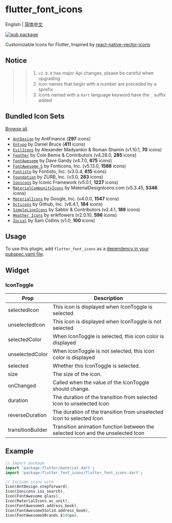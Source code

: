 # flutter_font_icons

English | [简体中文](./README_zh-CN.md)

[![pub package](https://img.shields.io/pub/v/flutter_font_icons.svg)](https://pub.dartlang.org/packages/flutter_font_icons)

Customizable Icons for Flutter, Inspired by [react-native-vector-icons](https://github.com/oblador/react-native-vector-icons)

## Notice
>>
>> 1. `v2.0.0` has major Api changes, please be careful when upgrading
>> 2. icon names that begin with a number are preceded by a `$`prefix
>> 3. icons named with a `dart` language keyword have the `_` suffix added

## Bundled Icon Sets

[Browse all](https://oblador.github.io/react-native-vector-icons/).

* [`AntDesign`](https://ant.design/) by AntFinance (**297** icons)
* [`Entypo`](https://entypo.com) by Daniel Bruce (**411** icons)
* [`EvilIcons`](https://evil-icons.io) by Alexander Madyankin & Roman Shamin (v1.10.1, **70** icons)
* [`Feather`](https://feathericons.com) by Cole Bemis & Contributors (v4.28.0, **285** icons)
* [`FontAwesome`](https://fortawesome.github.io/Font-Awesome/icons/) by Dave Gandy (v4.7.0, **675** icons)
* [`FontAwesome 5`](https://fontawesome.com) by Fonticons, Inc. (v5.13.0, **1588** icons)
* [`Fontisto`](https://www.fontisto.com/) by Fontisto, Inc. (v3.0.4, **615** icons)
* [`Foundation`](https://zurb.com/playground/foundation-icon-fonts-3) by ZURB, Inc. (v3.0, **283** icons)
* [`Ionicons`](https://ionicons.com/) by Iconic Framework (v5.0.1, **1227** icons)
* [`MaterialCommunityIcons`](https://materialdesignicons.com/) by MaterialDesignIcons.com  (v5.3.45, **5346** icons)
* [`MaterialIcons`](https://www.google.com/design/icons/) by Google, Inc. (v4.0.0, **1547** icons)
* [`Octicons`](https://octicons.github.com) by Github, Inc. (v8.4.1, **184** icons)
* [`SimpleLineIcons`](https://simplelineicons.github.io/) by Sabbir & Contributors (v2.4.1, **189** icons)
* [`Weather Icons`](https://erikflowers.github.io/weather-icons/) by erikflowers (v2.0.10, **596** icons)
* [`Zocial`](https://zocial.smcllns.com/) by Sam Collins (v1.0, **100** icons)

## Usage

To use this plugin, add `flutter_font_icons` as a [dependency in your pubspec.yaml file](https://flutter.io/platform-plugins/).

## Widget

### IconToggle

| Prop                 | Description                                                                                                                                                                               |
| -------------------- | ----------------------------------------------------------------------------------------------------------------------------------------------------------------------------------------- |
| selectedIcon  | This icon is displayed when IconToggle is selected |
| unselectedIcon | This icon is displayed when IconToggle is not selected |
| selectedColor | When IconToggle is selected, this icon color is displayed |
| unselectedColor | When IconToggle is not selected, this icon color is displayed |
| selected| Whether this IconToggle is selected. |
| size| The size of the icon. |
| onChanged | Called when the value of the IconToggle should change. |
| duration| The duration of the transition from selected Icon to unselected Icon |
| reverseDuration | The duration of the transition from unselected Icon to selected Icon |
| transitionBuilder | Transition animation function between the selected Icon and the unselected Icon |

## Example

``` dart
// Import package
import 'package:flutter/material.dart';
import 'package:flutter_font_icons/flutter_font_icons.dart';

// Include icons with
Icon(AntDesign.stepforward),
Icon(Ionicons.ios_search),
Icon(FontAwesome.glass),
Icon(MaterialIcons.ac_unit),
Icon(FontAwesome5.address_book),
Icon(FontAwesome5Solid.address_book),
Icon(FontAwesome5Brands.$500px),
```

